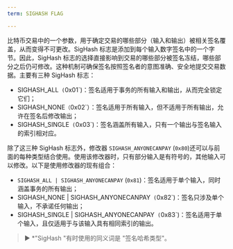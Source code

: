 ```yaml
---
term: SIGHASH FLAG

---
```

比特币交易中的一个参数，用于确定交易的哪些部分（输入和输出）被相关签名覆盖，从而变得不可更改。SigHash 标志是添加到每个输入数字签名中的一个字节。因此，SigHash 标志的选择直接影响到交易的哪些部分被签名冻结，哪些部分之后仍可修改。这种机制可确保签名按照签名者的意图准确、安全地提交交易数据。主要有三种 SigHash 标志：


- SIGHASH_ALL` (`0x01`)：签名适用于事务的所有输入和输出，从而完全锁定它们；
- SIGHASH_NONE`（`0x02`）：签名适用于所有输入，但不适用于所有输出，允许在签名后修改输出；
- SIGHASH_SINGLE` (`0x03`)：签名涵盖所有输入，只有一个输出与签名输入的索引相对应。

除了这三种 SigHash 标志外，修改器 `SIGHASH_ANYONECANPAY` (`0x80`)还可以与前面的每种类型结合使用。使用该修改器时，只有部分输入是有符号的，其他输入可以修改。以下是使用修改器的现有组合：


- `SIGHASH_ALL | SIGHASH_ANYONECANPAY` (`0x81`)：签名适用于单个输入，同时涵盖事务的所有输出；
- SIGHASH_NONE | SIGHASH_ANYONECANPAY` (`0x82`)：签名只涉及单个输入，不承诺任何输出；
- SIGHASH_SINGLE | SIGHASH_ANYONECANPAY` (`0x83`)：签名适用于单个输入，且仅适用于与该输入具有相同索引的输出。

> ► *"SigHash "有时使用的同义词是 "签名哈希类型"。